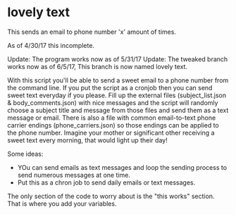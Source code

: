 # lovely text
This sends an email to phone number 'x' amount of times.

As of 4/30/17 this incomplete.

Update: The program works now as of 5/31/17
Update: The tweaked branch works now as of 6/5/17, This branch is now named lovely text.


With this script you'll be able to send a sweet email to a phone number from the command line. If you put the script as a cronjob then you can send sweet text everyday if you please. Fill up the external files (subject_list.json & body_comments.json) with nice messages and the script will randomly choose a subject title and message from those files and send them as a text message or email. There is also a file with common email-to-text phone carrier endings (phone_carriers.json) so those endings can be applied to the phone number. Imagine your mother or significant other receiving a sweet text every morning, that would light up their day!

Some ideas:
  - YOu can send emails as text messages and loop the sending process to send numerous messages at one time.
  - Put this as a chron job to send daily emails or text messages.

The only section of the code to worry about is the "this works" section. That is where you add your variables.
  
  
